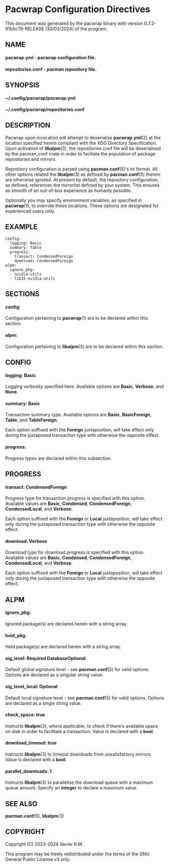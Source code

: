 # Pacwrap Configuration Directives

This document was generated by the pacwrap binary with version 0.7.2-91b5c79-RELEASE (30/03/2024) of the program.

## NAME
#### **pacwrap.yml** - pacwrap configuration file.
#### **repositories.conf** - pacman repository file.

## SYNOPSIS
#### **~/.config/pacwrap/pacwrap.yml**
#### **~/.config/pacwrap/repositories.conf**

## DESCRIPTION
Pacwrap upon invocation will attempt to deserialise **pacwrap.yml**(2) at the location specified herein
compliant with the XDG Directory Specification. Upon activation of **libalpm**(3), the repositories.conf
file will be deserialised by the pacman_conf crate in order to faciliate the population of package
repositories and mirrors.

Repository configuration is parsed using **pacman.conf**(5)'s ini format. All other options related the
**libalpm**(3) as defined by **pacman.conf**(5) therein are otherwise ignored. At present by default, 
the repository configuration, as defined, references the mirrorlist defined by your system. 
This ensures as smooth of an out-of-box experience as humanly possible.

Optionally you may specify environment variables, as specified in **pacwrap**(1), to override
these locations. These options are designated for experienced users only.

## EXAMPLE
```
config:
  logging: Basic
  summary: Table
  progress:
    transact: CondensedForeign
    download: CondensedForeign
alpm:
  ignore_pkg:
  - nvidia-utils
  - lib32-nvidia-utils
```

## SECTIONS
#### **config:**
Configuration pertaining to **pacwrap**(1) are to be declared within this section.

#### **alpm:**
Configuration pertaining to **libalpm**(3) are to be declared within this section.

## CONFIG
#### **logging**: Basic
Logging verbosity specified here. Available options are **Basic**, **Verbose**, and **None**.

#### **summary**: Basic
Transaction summary type. Available options are **Basic**, **BasicForeign**, **Table**, and **TableForeign**. 

Each option suffixed with the **Foreign** juxtaposition, will take effect only during the
juxtaposed transaction type with otherwise the opposite effect.

#### **progress:**
Progress types are declared within this subsection.

## PROGRESS
#### **transact**: CondensedForeign
Progress type for transaction progress is specified with this option. Available values are 
**Basic**, **Condensed**, **CondensedForeign**, **CondensedLocal**, and **Verbose**.

Each option suffixed with the **Foreign** or **Local** juxtaposition, will take effect only during 
the juxtaposed transaction type with otherwise the opposite effect.

#### **download**: Verbose
Download type for download progress is specified with this option. Available values are 
**Basic**, **Condensed**, **CondensedForeign**, **CondensedLocal**, and **Verbose**.

Each option suffixed with the **Foreign** or **Local** juxtaposition, will take effect only during 
the juxtaposed transaction type with otherwise the opposite effect.

## ALPM
#### **ignore_pkg:**
Ignored package(s) are declared herein with a string array.

#### **hold_pkg:**
Held package(s) are declared herein with a string array.

#### **sig_level**: Required DatabaseOptional
Default global signature level - see **pacman.conf**(5) for valid options. Options are declared
as a singular string value.

#### **sig_level_local**: Optional
Default local signature level - see **pacman.conf**(5) for valid options. Options are declared
as a single string value.

#### **check_space**: true
Instructs **libalpm**(3), where applicable, to check if there's available space on disk in order 
to facilitate a transaction. Value is declared with a **bool**.

#### **download_timeout**: true
Instructs **libalpm**(3) to timeout downloads from unsatisfactory mirrors. Value is declared with 
a **bool**.

#### **parallel_downloads**: 1
Instructs **libalpm**(3) to parallelise the download queue with a maximum queue amount. Specify an 
**integer** to declare a maximum value.

## SEE ALSO
**pacman.conf**(5), **libalpm**(3)

## COPYRIGHT
Copyright (C) 2023-2024 Xavier R.M.

This program may be freely redistributed under the
terms of the GNU General Public License v3 only.

